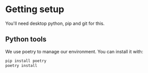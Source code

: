 # Getting setup

You'll need desktop python, pip and git for this.

## Python tools

We use poetry to manage our environment. You can install it with:

```bash
pip install poetry
poetry install
```

